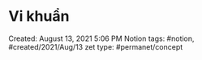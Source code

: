 ---
---

# Vi khuẩn

Created: August 13, 2021 5:06 PM
Notion tags: #notion, #created/2021/Aug/13
zet type: #permanet/concept